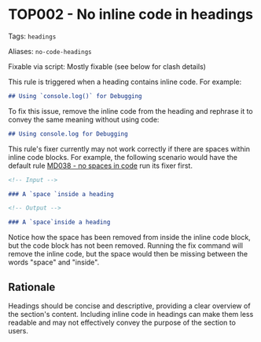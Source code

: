 # TOP002 - No inline code in headings

Tags: `headings`

Aliases: `no-code-headings`

Fixable via script: Mostly fixable (see below for clash details)

This rule is triggered when a heading contains inline code. For example:

```markdown
## Using `console.log()` for Debugging
```

To fix this issue, remove the inline code from the heading and rephrase it to convey the same meaning without using code:

```markdown
## Using console.log for Debugging
```

This rule's fixer currently may not work correctly if there are spaces within inline code blocks. For example, the following scenario would have the default rule [MD038 - no spaces in code](https://github.com/DavidAnson/markdownlint/blob/main/doc/md038.md) run its fixer first.

```markdown
<!-- Input -->

### A `space `inside a heading

<!-- Output -->

### A `space`inside a heading
```

Notice how the space has been removed from inside the inline code block, but the code block has not been removed. Running the fix command will remove the inline code, but the space would then be missing between the words "space" and "inside".

## Rationale

Headings should be concise and descriptive, providing a clear overview of the section's content. Including inline code in headings can make them less readable and may not effectively convey the purpose of the section to users.
